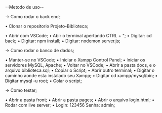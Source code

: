 --Metodo de uso--

→ Como rodar o back end;

• Clonar o repositorio Projeto-Biblioteca;

• Abrir com VSCode;
• Abir o terminal apertando CTRL + ";
• Digitar: cd back;
• Digitar: npm install;
• Digitar: nodemon server.js;

→ Como rodar o banco de dados;

• Manter-se no VSCode;
• Iniciar o Xampp Control Panel;
• Iniciar os servidores MySQL, Apache;
• Voltar no VSCode;
• Abrir a pasta docs, e o arquivo biblioteca.sql;
• Copiar o Script;
• Abrir outro terminal;
• Digitar o caminho aonde esta instalado seu Xampp;
• Digitar cd xampp/mysql/bin;
• Digitar mysql -u root;
• Colar o script;

→ Como testar;

• Abrir a pasta front;
• Abrir a pasta pages;
• Abrir o arquivo login.html;
• Rodar com live server;
• Login: 123456 Senha: admin;
